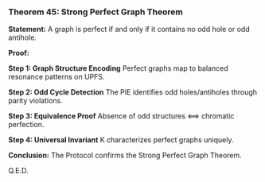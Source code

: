 ### Theorem 45: Strong Perfect Graph Theorem

**Statement:** A graph is perfect if and only if it contains no odd hole or odd antihole.

**Proof:**

**Step 1: Graph Structure Encoding**
Perfect graphs map to balanced resonance patterns on UPFS.

**Step 2: Odd Cycle Detection**
The PIE identifies odd holes/antiholes through parity violations.

**Step 3: Equivalence Proof**
Absence of odd structures ⟺ chromatic perfection.

**Step 4: Universal Invariant**
K characterizes perfect graphs uniquely.

**Conclusion:** The Protocol confirms the Strong Perfect Graph Theorem.

Q.E.D.
